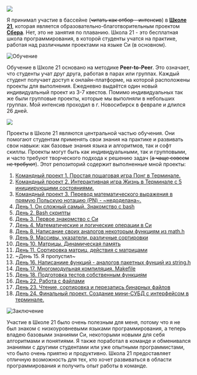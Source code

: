 
![](https://raw.githubusercontent.com/akscent/internships/schpool21/d6d451942e6f6340a691303912faea37cb07b6f2/images/banner.svg)

Я принимал участие в бассейне (~~читать как отбор - интенсив~~) в [**Школе 21**](https://21-school.ru/), которая является образовательно-благотворительным проектом [**Сбера**](https://sber.ru/). Нет, это не занятия по плаванию. Школа 21 - это бесплатная школа программирования, в которой студенты учатся на практике, работая над различными проектами на языке Си (в основном).

![Обучение](https://github.com/akscent/internships/schpool21/blob/main/images/teach.svg)

Обучение в Школе 21 основано на методике **Peer-to-Peer**. Это означает, что студенты учат друг друга, работая в парах или группах. Каждый студент получает доступ к онлайн-платформе, на которой расположены проекты для выполнения. Ежедневно выдаётся один новый индивидуальный проект из 3-7 квестов. Помимо индивидуальных так же были групповые проекты, которые мы выполняли в небольших группах. Мой интенсив проходил в г. Новосибирск в феврале и длился 26 дней.

![](https://github.com/akscent/internships/schpool21/blob/main/images/projects.svg)

Проекты в Школе 21 являются центральной частью обучения. Они помогают студентам применять свои знания на практике и развивать свои навыки: как базовые знания языка и алгоритмов, так и софт скиллы. Проекты могут быть как индивидуальными, так и групповыми, и часто требуют творческого подхода к решению задач (~~а чаще совсем не требуют~~). Этот репозиторий содержит выполненные мной проекты:

1. [Командный проект 1. Простая пошаговая игра Понг в Терминале.](https://github.com/akscent/internships/schpool21/tree/main/Pong)
2. [Командный проект 2. Интерактивная игра Жизнь в Терминале с 5 инициирующими состояниями.](https://github.com/akscent/internships/schpool21/tree/main/game_of_life)
3. [Командный проект 3. Перевод математического выражения в прямую Польскую нотацию (PN) - ~недоделана~. ](https://github.com/akscent/internships/schpool21/tree/main/pollish_notation)
4. [День 1. Он сложный самый. Знакомство с bash](https://github.com/akscent/internships/schpool21/tree/main/bash)
5. [День 2. Bash скрипты](https://github.com/akscent/internships/schpool21/tree/main/vim-and-gitlab)
6. [День 3. Первое знакомство с Си](https://github.com/akscent/internships/schpool21/tree/main/first_c)
7. [День 4. Математические и логические операции в Си](https://github.com/akscent/internships/schpool21/tree/main/math_operations)
8. [День 8. Написание своих аналогов некоторым функциям из math.h](https://github.com/akscent/internships/schpool21/tree/main/math_func)
9. [День 9. Массивы, указатели, различные сортировки](https://github.com/akscent/internships/schpool21/tree/main/sort)
10. [День 10. Матрицы. Динамическая память](https://github.com/akscent/internships/schpool21/tree/main/matrix)
11. [День 11. Сортировка матриц, действия с матрицами](https://github.com/akscent/internships/schpool21/tree/main/matrices_changes)
12. ~День 15. Я пропустил~
13. [День 16. Написаниие функций - аналогов пакетных фунций из string.h](https://github.com/akscent/internships/schpool21/tree/main/string)
14. [День 17. Многомодульная компиляция. Makefile](https://github.com/akscent/internships/schpool21/tree/main/compiler_h)
15. [День 18. Подготовка тестов собственным функциям](https://github.com/akscent/internships/schpool21/tree/main/test_for_h)
16. [День 22. Работа с файлами](https://github.com/akscent/internships/schpool21/tree/main/work_w_files)
17. [День 23. Чтение, сортировка и перезапись бинарных файлов](https://github.com/akscent/internships/schpool21/tree/main/binary_read)
18. [День 24. Финальный проект. Создание мини-СУБД с интерфейсом в терминале.](https://github.com/akscent/internships/schpool21/tree/main/database)

![Заключение](https://github.com/akscent/internships/schpool21/blob/main/images/conclusion.svg)

Участие в Школе 21 было очень полезным для меня, потому что я не был знаком с низкоуровневыми языками программирования, а теперь владею базовыми знаниями Си, некоторыми новыми для себя алгоритмами и понятиями. Я также поработал в команде и обменивался знаниями с другими студентами или уже опытными программистами, что было очень приятно и продуктивно. Школа 21 предоставляет отличную возможность для тех, кто хочет развиваться в области программирования и получить опыт работы в команде.
